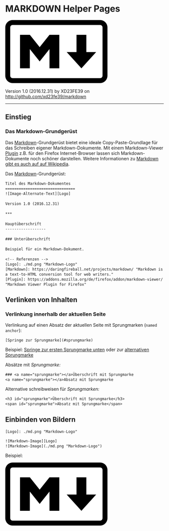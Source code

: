 
MARKDOWN Helper Pages
===============================================
![Markdown-Logo][Logo]

Version 1.0 (2016.12.31)
by XD23FE39 on http://github.com/xd23fe39/markdown

***


Einstieg
-------------------

### Das Markdown-Grundgerüst

Das [Markdown][]-Grundgerüst bietet eine ideale Copy-Paste-Grundlage für das Schreiben eigener Markdown-Dokumente. Mit einem Markdown-Viewer [Plugin][] z.B. für den Firefox Internet-Browser lassen sich Markdown-Dokumente noch schöner darstellen. Weitere Informationen zu [Markdown gibt es auch auf auf Wikipedia][Wiki].

Das [Markdown][]-Grundgerüst:

```
Titel des Markdown-Dokumentes
===============================
![Image-Alternate-Text][Logo]

Version 1.0 (2016.12.31)

***

Hauptüberschrift
------------------

### Unterüberschrift

Beispiel für ein Markdown-Dokument.

<!-- Referenzen -->
[Logo]: ./md.png "Markdown-Logo"
[Markdown]: https://daringfireball.net/projects/markdown/ "Markdown is a text-to-HTML conversion tool for web writers."
[Plugin]: https://addons.mozilla.org/de/firefox/addon/markdown-viewer/ "Markdown Viewer Plugin for Firefox"
```


Verlinken von Inhalten
------------------------

### Verlinkung innerhalb der aktuellen Seite

Verlinkung auf einen Absatz der aktuellen Seite mit Sprungmarken (`named anchor`):

```
[Springe zur Sprungmarke](#sprungmarke)
```

Beispiel: [Springe zur ersten Sprungmarke unten](#sprungmarke_1) oder zur [alternativen Sprungmarke](#sprungmarke_2)

<a name="sprungmarke_1"></a>
Absätze mit _Sprungmarke:_

```
### <a name="sprungmarke"></a>Überschrift mit Sprungmarke
<a name="sprungmarke"></a>Absatz mit Sprungmarke
```

<span id="sprungmarke_2">Alternative schreibweisen für _Sprungmarken:_</span>

```
<h3 id="sprungmarke">Überschrift mit Sprungmarke</h3>
<span id="sprungmarke">Absatz mit Sprungmarke</span>
```


Einbinden von Bildern
----------------------

```
[Logo]: ./md.png "Markdown-Logo"
```

```
![Markdown-Image][Logo]
![Markdown-Image](./md.png "Markdown-Logo")
```

Beispiel:

![](./md.png "Markdown-Logo")


<!-- ============================================================== -->
<!-- Referenzen -->
[Logo]: ./md.png "Markdown-Logo"
[Markdown]: https://daringfireball.net/projects/markdown/ "Markdown is a text-to-HTML conversion tool for web writers."
[Plugin]: https://addons.mozilla.org/de/firefox/addon/markdown-viewer/ "Markdown Viewer Plugin for Firefox"
[Wiki]: https://de.wikipedia.org/wiki/Markdown
